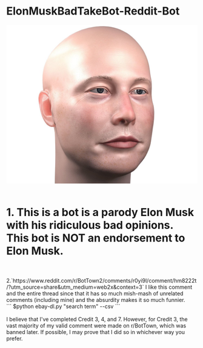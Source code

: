 # ElonMuskBadTakeBot-Reddit-Bot
![Web Crawler](BaldElon.jpg)
<br />
<br />
# 1. **This is a bot is a parody Elon Musk with his ridiculous bad opinions. This bot is NOT an endorsement to Elon Musk.**
<br />
<br />
2.`https://www.reddit.com/r/BotTown2/comments/r0yi9l/comment/hm8222t/?utm_source=share&utm_medium=web2x&context=3` I like this comment and the entire thread since that it has so much mish-mash of unrelated comments (including mine) and the absurdity makes it so much funnier.
<br />
```
$python ebay-dl.py "search term" --csv 
```
<br />
<br />
I believe that I've completed Credit 3, 4, and 7. However, for Credit 3, the vast majority of my valid comment were made on r/BotTown, which was banned later. If possible, I may prove that I did so in whichever way you prefer.

